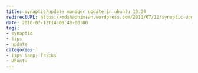 ```yaml
---
title: synaptic/update manager update in ubuntu 10.04
redirectURL: https://mdshaonimran.wordpress.com/2010/07/12/synaptic-update-manager-update/
date: 2010-07-12T14:08:48-00:00
tags:
- synaptic
- tips
- update
categories:
- Tips &amp; Tricks
- Ubuntu
---
```

